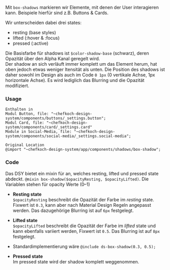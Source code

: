 Mit `box-shadows` markieren wir Elemente, mit denen der User interagieren kann. Beispiele hierfür sind z.B. Buttons & Cards.  

Wir unterscheiden dabei drei states:
- resting (base styles)
- lifted (:hover & :focus)
- pressed (:active)

Die Basisfarbe für shadows ist `$color-shadow-base` (schwarz), deren Opazität über den Alpha Kanal geregelt wird.  
Der shadow an sich verläuft immer komplett um das Element herum, hat oben jedoch etwas weniger Itensität als unten. Die Position des shadows ist daher sowohl im Design als auch im Code `0 1px` (0 vertikale Achse, 1px horizontale Achse). Es wird lediglich das Blurring und die Opazität modifiziert.

### Usage

    Enthalten in  
    Modul Button, file: "~chefkoch-design-system/components/buttons/_settings.button";
    Modul Card, file: "~chefkoch-design-system/components/card/_settings.card"
    Module in Social-Media, file: "~chefkoch-design-system/components/social-media/_settings.social-media";
    
    Original Location
    @import "~chefkoch-design-system/app/components/shadows/box-shadow";


### Code  
Das DSY bietet ein mixin für an, welches resting, lifted und pressed state abdeckt. `@mixin box-shadow($opacityResting, $opacityLifted)`. Die Variablen stehen für opacity Werte (0–1)

- __Resting state__  
`$opacityResting` beschreibt die Opazität der Farbe im _resting_ state. Fixwert ist `0.3`, kann aber nach Material Design Regeln angepasst werden. Das dazugehörige Blurring ist auf `6px` festgelegt.  
- __Lifted state__  
`$opacityLifted` beschreibt die Opazität der Farbe im _lifted_ state und kann ebenfalls variiert werden, Fixwert ist `0.5`. Das Blurring ist auf `8px` festgelegt.
- Standardimplementierung wäre `@include ds-box-shadow(0.3, 0.5);`


- __Pressed state__  
Im pressed state wird der shadow komplett weggenommen.
